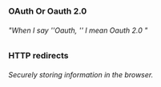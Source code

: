 ### OAuth Or Oauth 2.0

###### "When I say ''Oauth, '' I mean Oauth 2.0 "

### HTTP redirects
###### Securely storing information in the browser.